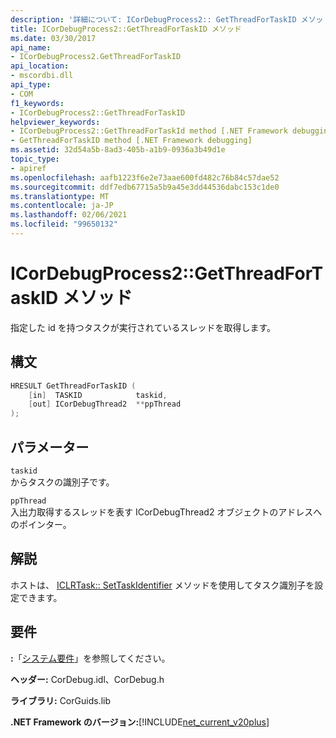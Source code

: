 ```yaml
---
description: '詳細について: ICorDebugProcess2:: GetThreadForTaskID メソッド'
title: ICorDebugProcess2::GetThreadForTaskID メソッド
ms.date: 03/30/2017
api_name:
- ICorDebugProcess2.GetThreadForTaskID
api_location:
- mscordbi.dll
api_type:
- COM
f1_keywords:
- ICorDebugProcess2::GetThreadForTaskID
helpviewer_keywords:
- ICorDebugProcess2::GetThreadForTaskId method [.NET Framework debugging]
- GetThreadForTaskID method [.NET Framework debugging]
ms.assetid: 32d54a5b-8ad3-405b-a1b9-0936a3b49d1e
topic_type:
- apiref
ms.openlocfilehash: aafb1223f6e2e73aae600fd482c76b84c57dae52
ms.sourcegitcommit: ddf7edb67715a5b9a45e3dd44536dabc153c1de0
ms.translationtype: MT
ms.contentlocale: ja-JP
ms.lasthandoff: 02/06/2021
ms.locfileid: "99650132"
---
```

# <a name="icordebugprocess2getthreadfortaskid-method"></a>ICorDebugProcess2::GetThreadForTaskID メソッド

指定した id を持つタスクが実行されているスレッドを取得します。  
  
## <a name="syntax"></a>構文  
  
```cpp  
HRESULT GetThreadForTaskID (  
    [in]  TASKID            taskid,  
    [out] ICorDebugThread2  **ppThread  
);  
```  
  
## <a name="parameters"></a>パラメーター  

 `taskid`  
 からタスクの識別子です。  
  
 `ppThread`  
 入出力取得するスレッドを表す ICorDebugThread2 オブジェクトのアドレスへのポインター。  
  
## <a name="remarks"></a>解説  

 ホストは、 [ICLRTask:: SetTaskIdentifier](../hosting/iclrtask-settaskidentifier-method.md) メソッドを使用してタスク識別子を設定できます。  
  
## <a name="requirements"></a>要件  

 **:**「[システム要件](../../get-started/system-requirements.md)」を参照してください。  
  
 **ヘッダー:** CorDebug.idl、CorDebug.h  
  
 **ライブラリ:** CorGuids.lib  
  
 **.NET Framework のバージョン:**[!INCLUDE[net_current_v20plus](../../../../includes/net-current-v20plus-md.md)]
